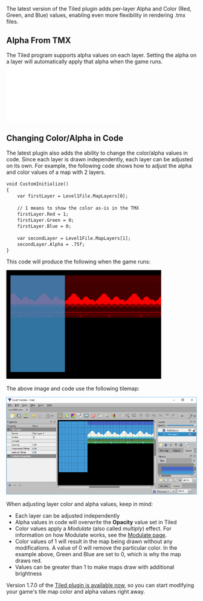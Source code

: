 The latest version of the Tiled plugin adds per-layer Alpha and Color (Red, Green, and Blue) values, enabling even more flexibility in rendering .tmx files.

## Alpha From TMX

The Tiled program supports alpha values on each layer. Setting the alpha on a layer will automatically apply that alpha when the game runs. [![](/wp-content/uploads/2018/09/2018-09-30_13-28-22.gif.md)](/wp-content/uploads/2018/09/2018-09-30_13-28-22.gif.md)

## Changing Color/Alpha in Code

The latest plugin also adds the ability to change the color/alpha values in code. Since each layer is drawn independently, each layer can be adjusted on its own. For example, the following code shows how to adjust the alpha and color values of a map with 2 layers.

``` lang:c#
void CustomInitialize()
{
    var firstLayer = Level1File.MapLayers[0];

    // 1 means to show the color as-is in the TMX
    firstLayer.Red = 1;
    firstLayer.Green = 0;
    firstLayer.Blue = 0;

    var secondLayer = Level1File.MapLayers[1];
    secondLayer.Alpha = .75f;
}
```

This code will produce the following when the game runs:

![](/media/2018-09-img_5bb124aa4dc72.png)

The above image and code use the following tilemap:

![](/media/2018-09-img_5bb12512acd4b.png)

When adjusting layer color and alpha values, keep in mind:

-   Each layer can be adjusted independently
-   Alpha values in code will overwrite the **Opacity** value set in Tiled
-   Color values apply a *Modulate* (also called *multiply*) effect. For information on how Modulate works, see the [Modulate page](/documentation/api/flatredball/flatredball-graphics/flatredball-graphics-coloroperation/flatredball-graphics-coloroperation-modulate.md).
-   Color values of 1 will result in the map being drawn without any modifications. A value of 0 will remove the particular color. In the example above, Green and Blue are set to 0, which is why the map draws red.
-   Values can be greater than 1 to make maps draw with additional brightness

Version 1.7.0 of the [Tiled plugin is available now](http://www.gluevault.com/plug/94-tiled-plugin), so you can start modifying your game's tile map color and alpha values right away.
